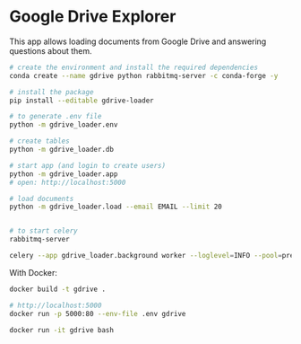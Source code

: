 # Google Drive Explorer

This app allows loading documents from Google Drive and answering questions about them.

```sh
# create the environment and install the required dependencies
conda create --name gdrive python rabbitmq-server -c conda-forge -y

# install the package
pip install --editable gdrive-loader

# to generate .env file
python -m gdrive_loader.env

# create tables
python -m gdrive_loader.db

# start app (and login to create users)
python -m gdrive_loader.app
# open: http://localhost:5000

# load documents
python -m gdrive_loader.load --email EMAIL --limit 20


# to start celery
rabbitmq-server

celery --app gdrive_loader.background worker --loglevel=INFO --pool=prefork --concurrency=1 --beat
```

With Docker:

```sh
docker build -t gdrive .

# http://localhost:5000
docker run -p 5000:80 --env-file .env gdrive

docker run -it gdrive bash
```

